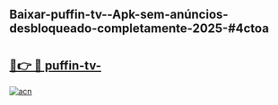 ## Baixar-puffin-tv--Apk-sem-anúncios-desbloqueado-completamente-2025-#4ctoa

# <h2><a href="https://ainizakaria.my?title=puffin-tv-&ref=20M">🔗👉 🔴 puffin-tv-</a></h2>

[![acn](https://github.com/user-attachments/assets/0f9c940e-d8b0-45ae-aac7-cd30a18b3e1c)](https://ainizakaria.my?title=puffin-tv-&ref=20M)

